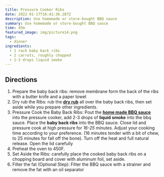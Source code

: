 ```yaml
---
title: Pressure Cooker Ribs
date: 2022-01-17T16:41:36.287Z
description: Use homemade or store-bought BBQ sauce
summary: Use homemade or store-bought BBQ sauce
time: 45m
featured_image: img/picture14.png
tags:
  - dinner
ingredients:
  - 1 rack baby back ribs
  - 2 carrots, roughly chopped
  - 2-3 drops liquid smoke
---
```

## Directions

1. Prepare the baby back ribs: remove membrane form the back of the ribs with a butter knife and a paper towel
2. Dry rub the Ribs: rub the **[dry rub](/recipes/dry-rub-for-ribs/)** all over the baby back ribs, then set aside while you prepare other ingredients.
3. Pressure Cook the Baby Back Ribs: Pout the **[home made BBQ sauce](/recipes/bbq-sauce-for-ribs/)** into the pressure cooker, add 2-3 drops of **liquid smoke** into the bbq sauce. Place the **baby back ribs** into the BBQ sauce. Close lid and pressure cook at high pressure for *16-25 minutes*. Adjust your cooking time according to your preference. (16 minutes tender with a bit of chew, to 25 minutes for fall off the bone). Turn off the heat and full natural release. Open the lid carefully
4. Preheat the oven to 450F. 
5. Set Aside the Ribs: carefully place the cooked baby back ribs on a chopping board and cover with aluminum foil, set aside. 
6. Filter the fat (Optional Step): Filter the BBQ sauce with a strainer and remove the fat with an oil separator